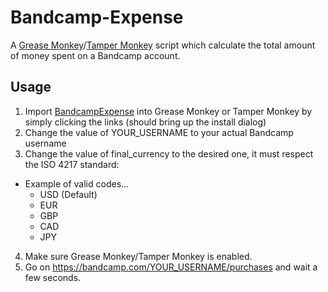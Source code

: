 # Bandcamp-Expense
A [Grease Monkey](https://addons.mozilla.org/en-US/firefox/addon/greasemonkey/)/[Tamper Monkey](https://chrome.google.com/webstore/detail/tampermonkey/dhdgffkkebhmkfjojejmpbldmpobfkfo) script which calculate the total amount of money spent on a Bandcamp account.

## Usage
1. Import [BandcampExpense](https://github.com/KelianSteffe/Bandcamp-Expense/raw/master/BandcampExpense.user.js) into Grease Monkey or Tamper Monkey by simply clicking the links (should bring up the install dialog)
2. Change the value of YOUR_USERNAME to your actual Bandcamp username
3. Change the value of final_currency to the desired one, it must respect the ISO 4217 standard:
  - Example of valid codes...
    - USD (Default)
    - EUR
    - GBP
    - CAD
    - JPY
4. Make sure Grease Monkey/Tamper Monkey is enabled.
5. Go on https://bandcamp.com/YOUR_USERNAME/purchases and wait a few seconds.
